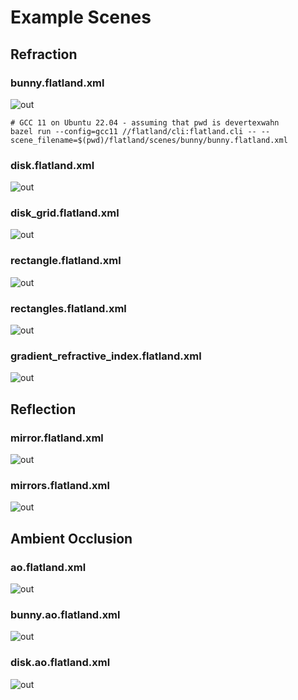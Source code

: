 <!--
SPDX-FileCopyrightText: Copyright 2022-2023 Julian Amann <dev@vertexwahn.de>
SPDX-License-Identifier: Apache-2.0
-->
# Example Scenes

## Refraction

### bunny.flatland.xml

![out](../scenes/reference_images/bunny_ref.svg)

```shell
# GCC 11 on Ubuntu 22.04 - assuming that pwd is devertexwahn 
bazel run --config=gcc11 //flatland/cli:flatland.cli -- --scene_filename=$(pwd)/flatland/scenes/bunny/bunny.flatland.xml
```

### disk.flatland.xml

![out](../scenes/reference_images/disk_ref.svg)

### disk_grid.flatland.xml

![out](../scenes/reference_images/disk_grid_ref.svg)

### rectangle.flatland.xml

![out](../scenes/reference_images/rectangle_ref.svg)

### rectangles.flatland.xml

![out](../scenes/reference_images/rectangles_ref.svg)

### gradient_refractive_index.flatland.xml

![out](../scenes/reference_images/gradient_refractive_index_ref.svg)

## Reflection

### mirror.flatland.xml

![out](../scenes/reference_images/mirror_ref.svg)

### mirrors.flatland.xml

![out](../scenes/reference_images/mirrors_ref.svg)

## Ambient Occlusion

### ao.flatland.xml

![out](../scenes/reference_images/ao_ref.svg)

### bunny.ao.flatland.xml

![out](../scenes/reference_images/bunny.ao_ref.svg)

### disk.ao.flatland.xml

![out](../scenes/reference_images/disk.ao_ref.svg)
